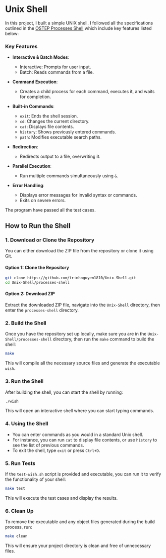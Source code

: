 # Unix Shell


In this project, I built a simple UNIX shell. I followed all the specifications outlined in the [OSTEP Processes Shell](https://github.com/remzi-arpacidusseau/ostep-projects/tree/master/processes-shell) which include key features listed below:
### Key Features

- **Interactive & Batch Modes**: 
  - Interactive: Prompts for user input.
  - Batch: Reads commands from a file.

- **Command Execution**: 
  - Creates a child process for each command, executes it, and waits for completion.

- **Built-in Commands**: 
  - `exit`: Ends the shell session.
  - `cd`: Changes the current directory.
  - `cat`: Displays file contents.
  - `history`: Shows previously entered commands.
  - `path`: Modifies executable search paths.

- **Redirection**: 
  - Redirects output to a file, overwriting it.

- **Parallel Execution**: 
  - Run multiple commands simultaneously using `&`.

- **Error Handling**: 
  - Displays error messages for invalid syntax or commands.
  - Exits on severe errors.



The program have passed all the test cases. 


## How to Run the Shell

### 1. Download or Clone the Repository

You can either download the ZIP file from the repository or clone it using Git.

#### Option 1: Clone the Repository
```bash
git clone https://github.com/trinhnguyen1810/Unix-Shell.git
cd Unix-Shell/processes-shell
```

#### Option 2: Download ZIP
 Extract the downloaded ZIP file, navigate into the `Unix-Shell` directory, then enter the `processes-shell` directory.

### 2. Build the Shell
Once you have the repository set up locally, make sure you are in the `Unix-Shell/processes-shell` directory, then run the `make` command to build the shell:
```bash
make
```
This will compile all the necessary source files and generate the executable `wish`.

### 3. Run the Shell
After building the shell, you can start the shell by running:
```bash
./wish
```
This will open an interactive shell where you can start typing commands.

### 4. Using the Shell
- You can enter commands as you would in a standard Unix shell.
- For instance, you can run `cat` to display file contents, or use `history` to see the list of previous commands.
- To exit the shell, type `exit` or press `Ctrl+D`.

### 5. Run Tests
If the `test-wish.sh` script is provided and executable, you can run it to verify the functionality of your shell:
```bash
make test
```
This will execute the test cases and display the results.

### 6. Clean Up
To remove the executable and any object files generated during the build process, run:
```bash
make clean
```
This will ensure your project directory is clean and free of unnecessary files.
